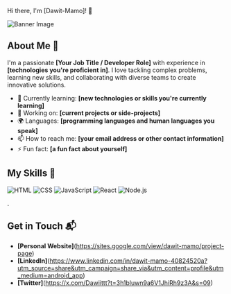 Hi there, I'm [Dawit-Mamo]! 👋

![Banner Image](![pngtree-isometric-front-end-development-landing-page-concept-banner-image_1197089](https://github.com/user-attachments/assets/20a3af9e-8fd3-4a8b-a3c0-7a30febc6552)
)

## About Me 🚀

I'm a passionate **[Your Job Title / Developer Role]** with experience in **[technologies you're proficient in]**. I love tackling complex problems, learning new skills, and collaborating with diverse teams to create innovative solutions.

- 🌱 Currently learning: **[new technologies or skills you're currently learning]**
- 🔭 Working on: **[current projects or side-projects]**
- 🌍 Languages: **[programming languages and human languages you speak]**
- 📫 How to reach me: **[your email address or other contact information]**
- ⚡ Fun fact: **[a fun fact about yourself]**

## My Skills 🧠

![HTML](https://img.shields.io/badge/-HTML-E34F26?style=flat-square&logo=html5&logoColor=white)
![CSS](https://img.shields.io/badge/-CSS-1572B6?style=flat-square&logo=css3&logoColor=white)
![JavaScript](https://img.shields.io/badge/-JavaScript-F7DF1E?style=flat-square&logo=javascript&logoColor=black)
![React](https://img.shields.io/badge/-React-61DAFB?style=flat-square&logo=react&logoColor=black)
![Node.js](https://img.shields.io/badge/-Node.js-339933?style=flat-square&logo=node.js&logoColor=white)

.

## Get in Touch 📬

- **[Personal Website]**(https://sites.google.com/view/dawit-mamo/project-page)
- **[LinkedIn]**(https://www.linkedin.com/in/dawit-mamo-40824520a?utm_source=share&utm_campaign=share_via&utm_content=profile&utm_medium=android_app)
- **[Twitter]**(https://x.com/Dawiittt?t=3h1bluwn9a6V1JhiRh9z3A&s=09)


